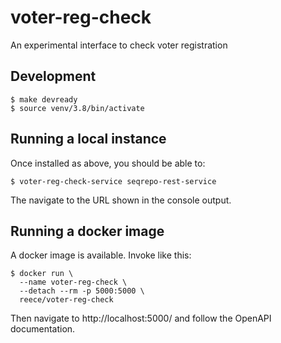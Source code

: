 # voter-reg-check

An experimental interface to check voter registration


## Development

    $ make devready
    $ source venv/3.8/bin/activate


## Running a local instance

Once installed as above, you should be able to:

    $ voter-reg-check-service seqrepo-rest-service

The navigate to the URL shown in the console output.


## Running a docker image

A docker image is available.  Invoke like this:

    $ docker run \
      --name voter-reg-check \
      --detach --rm -p 5000:5000 \
      reece/voter-reg-check

Then navigate to http://localhost:5000/ and follow the OpenAPI
documentation.
